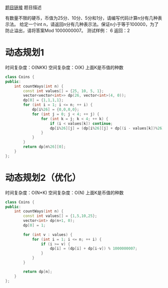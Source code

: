 [题目链接][1]
题目描述

有数量不限的硬币，币值为25分、10分、5分和1分，请编写代码计算n分有几种表示法。
给定一个int n，请返回n分有几种表示法。保证n小于等于100000，为了防止溢出，请将答案Mod 1000000007。
测试样例：
6
返回：2

# 动态规划1
时间复杂度：O(N*K*K)
空间复杂度：O(K)
上面K是币值的种数

```cpp
class Coins {
public:
    int countWays(int n) {
        const int values[] = {25, 10, 5, 1};
        vector<vector<int>> dp(26, vector<int>(4, 0));
        dp[0] = {1,1,1,1};
        for (int i = 1; i <= n; ++ i) {
            dp[i%26] = {0,0,0,0};
            for (int j = 0; j < 4; ++ j) {
                for (int k = j; k < 4; ++ k) {
                    if (i < values[k]) continue;
                    dp[i%26][j] = (dp[i%26][j] + dp[(i - values[k])%26][k]) % 1000000007;
                }
            }
        }
        return dp[n%26][0];
    }
};
```

# 动态规划2（优化）
时间复杂度：O(N*K)
空间复杂度：O(N)
上面K是币值的种数

```cpp
class Coins {
public:
    int countWays(int n) {
        const int values[] = {1,5,10,25};
        vector<int> dp(n+1, 0);
        dp[0] = 1;
        
        for (int v : values) {
            for (int i = 1; i <= n; ++ i) {
                if (i >= v) {
                    dp[i] = (dp[i] + dp[i-v]) % 1000000007;
                }
            }   
        }

        return dp[n];
    }
};
```

[1]: http://www.nowcoder.com/practice/c0503ca0a12d4256af33fce2712d7b24?tpId=8&tqId=11041&rp=3&ru=/ta/cracking-the-coding-interview&qru=/ta/cracking-the-coding-interview/question-ranking